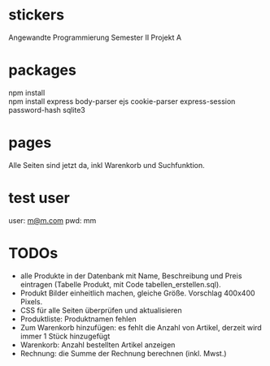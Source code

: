 # stickers
Angewandte Programmierung Semester II Projekt A

# packages
npm install  
npm install express body-parser ejs cookie-parser express-session password-hash sqlite3  

# pages
Alle Seiten sind jetzt da, inkl Warenkorb und Suchfunktion.

# test user
user: m@m.com
pwd: mm

# TODOs
- alle Produkte in der Datenbank mit Name, Beschreibung und Preis eintragen (Tabelle Produkt, mit Code tabellen_erstellen.sql).  
- Produkt Bilder einheitlich machen, gleiche Größe. Vorschlag 400x400 Pixels.
- CSS für alle Seiten überprüfen und aktualisieren
- Produktliste: Produktnamen fehlen
- Zum Warenkorb hinzufügen: es fehlt die Anzahl von Artikel, derzeit wird immer 1 Stück hinzugefügt
- Warenkorb: Anzahl bestellten Artikel anzeigen
- Rechnung: die Summe der Rechnung berechnen (inkl. Mwst.)


